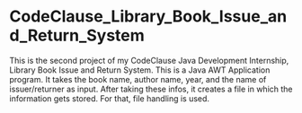 # CodeClause_Library_Book_Issue_and_Return_System
This is the second project of my CodeClause Java Development Internship, Library Book Issue and Return System. This is a Java AWT Application program. It takes the book name, author name, year, and the name of issuer/returner as input. After taking these infos, it creates a file in which the information gets stored. For that, file handling is used.
